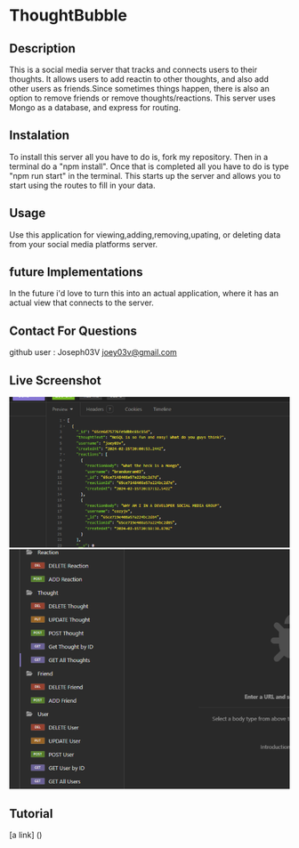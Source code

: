 # ThoughtBubble

## Description
This is a social media server that tracks and connects users to their thoughts. It allows users to add reactin to other thoughts, and also add other users as friends.Since sometimes things happen, there is also an option to remove friends or remove thoughts/reactions. This server uses Mongo as a database, and express for routing.

## Instalation
To install this server all you have to do is, fork my repository. Then in a terminal do a "npm install". Once that is completed all you have to do is type "npm run start" in the terminal. This starts up the server and allows you to start using the routes to fill in your data.

## Usage
Use this application for viewing,adding,removing,upating, or deleting data from your social media platforms server.

## future Implementations
In the future i'd love to turn this into an actual application, where it has an actual view that connects to the server.

## Contact For Questions
github user : Joseph03V
joey03v@gmail.com

## Live Screenshot
![Alt text](<./assets/Screenshot 2024-02-15 142258.png>)
![Alt text](<./assets/Screenshot 2024-02-15 142309.png>)


## Tutorial
[a link] ()